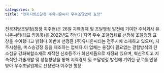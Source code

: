 ```yaml
---
categories: b
title: "전북지방조달청 주유니온씨티 우수조달업체 표창"
---
```

전북지방조달청(청장 이주현)은 26일 지역경제 및 조달행정 발전에 기여한 주식회사 유니온씨티(대표 임동욱)를 2022년도 하반기 지역 우수 조달업체로 선정해 조달청장 표창을 수여했다고 밝혔다.이번에 선정된 (주)유니온씨티는 전주시에 소재하고 있으며, 지주시설물, 버스승강장 등을 제조하는 업체다.이 업체는 용접이 필요없는 결합방식의 탄소섬유 강화복합소재로 제작한 신호등주가 혁신제품으로 지정돼 있으며, 혁신적이고 지속적인 기술개발 및 성능향상을 통해 지역경제 및 조달행정 발전에 기여한 공로를 인정받아 우수조달업체로 선정됐다.이주현 청장